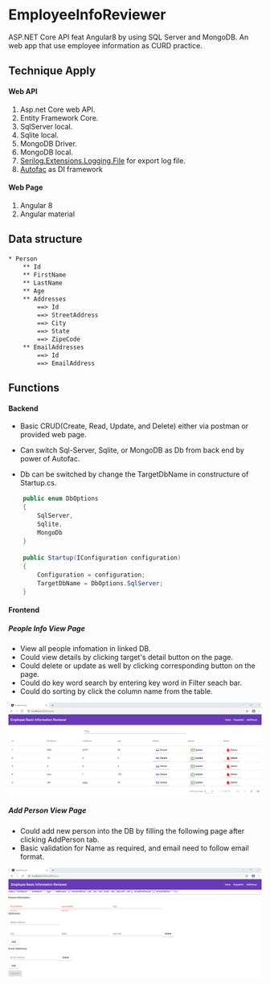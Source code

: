 # EmployeeInfoReviewer
ASP.NET Core API feat Angular8 by using SQL Server and MongoDB. An web app that use employee information as CURD practice. 
 
## Technique Apply
#### Web API
1. Asp.net Core web API.
2. Entity Framework Core.
3. SqlServer local.
4. Sqlite local.
5. MongoDB Driver.
6. MongoDB local.
7. [Serilog.Extensions.Logging.File](https://github.com/serilog/serilog-extensions-logging-file) for export log file.
8. [Autofac](https://github.com/autofac/Autofac) as DI framework

#### Web Page
1. Angular 8
2. Angular material

## Data structure
    * Person
        ** Id
        ** FirstName
        ** LastName
        ** Age
        ** Addresses
            ==> Id
            ==> StreetAddress
            ==> City
            ==> State
            ==> ZipeCode
        ** EmailAddresses
            ==> Id
            ==> EmailAddress

## Functions
#### Backend
* Basic CRUD(Create, Read, Update, and Delete) either via postman or provided web page.

* Can switch Sql-Server, Sqlite, or MongoDB as Db from back end by power of Autofac.

* Db can be switched by change the TargetDbName in constructure of Startup.cs.

```csharp
    public enum DbOptions
    {
        SqlServer,
        Sqlite,
        MongoDb
    }

    public Startup(IConfiguration configuration)
    {
        Configuration = configuration;
        TargetDbName = DbOptions.SqlServer;
    }
```

#### Frontend
##### People Info View Page
* View all people infomation in linked DB.
* Could view details by clicking target's detail button on the page.
* Could delete or update as well by clicking corresponding button on the page.
* Could do key word search by entering key word in Filter seach bar.
* Could do sorting by click the column name from the table.

![image](https://github.com/TheNickDeveloper/EmployeeInfoReviewer/blob/master/images/PeopleInfoView.png)


##### Add Person View Page
* Could add new person into the DB by filling the following page after clicking AddPerson tab.
* Basic validation for Name as required, and email need to follow email format.

![image](https://github.com/TheNickDeveloper/EmployeeInfoReviewer/blob/master/images/AddPersonView.png)

